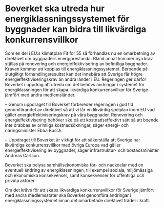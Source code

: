 # Boverket ska utreda hur energiklassningssystemet för byggnader kan bidra till likvärdiga konkurrensvillkor

Som en del i EU:s klimatplan Fit for 55 så förhandlas nu en omarbetning av direktivet om byggnaders energiprestanda. Bland annat kommer nya krav ställas på renovering och energieffektivisering av befintliga byggnader. Kraven kommer att kopplas till energiklassningssystemet. Beroende på slutgiltigt förhandlingsresultat kan det innebära att Sverige får högre energieffektiviseringskrav än andra länder i EU. Regeringen ger därför Boverket i uppdrag att utreda om det behövs ändringar i systemet för energiklassningen för att skapa likvärdiga konkurrensvillkor för Sverige jämfört med andra medlemsländer.

– Genom uppdraget till Boverket förbereder regeringen i god tid genomförandet av direktivet så att vi får en likvärdig spelplan inom EU vad gäller energieffektiviseringskrav på våra byggnader. Renovering och energieffektivisering behöver ske på ett kostnadseffektivt sätt så att boende inte drabbas av orimliga kostnadsökningar, säger energi- och näringsminister Ebba Busch.

– Uppdraget till Boverket är viktigt för att säkerställa att Sverige har likvärdiga konkurrensvillkor med övriga Europa vad gäller energieffektivisering av byggnader, säger infrastruktur- och bostadsminister Andreas Carlson.

Boverket ska belysa samhällsekonomiska för- och nackdelar med en eventuell ändring av energiklassningen, till exempel sociala, miljömässiga och ekonomiska konsekvenser, samt konsekvenser för offentliga och privata aktörer.

Om det krävs för att skapa likvärdiga konkurrensvillkor för Sverige jämfört med andra medlemsstater ska Boverket genomföra ändringar i energiklassningssystemet innan det omarbetade direktivet träder i kraft.
